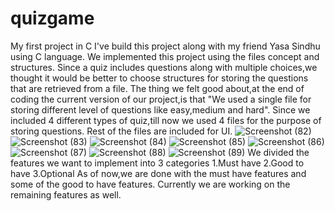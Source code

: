 # quizgame
My first project in C
I've build this project along with my friend Yasa Sindhu using C language.
We implemented this project using the files concept and structures.
Since a quiz includes questions along with multiple choices,we thought it would be better to choose structures for storing the questions that are retrieved from a file.
The thing we felt good about,at the end of coding the current version of our project,is that "We used a single file for storing different level of questions like easy,medium and hard".
Since we included 4 different types of quiz,till now we used 4 files for the purpose of storing questions.
Rest of the files are included for UI.
![Screenshot (82)](https://user-images.githubusercontent.com/44377351/66674371-61113f00-ec80-11e9-95e3-48f0629deec9.png)
![Screenshot (83)](https://user-images.githubusercontent.com/44377351/66674373-61113f00-ec80-11e9-8158-0b2b52389b26.png)
![Screenshot (84)](https://user-images.githubusercontent.com/44377351/66674375-61a9d580-ec80-11e9-98fe-90ec4b121d33.png)
![Screenshot (85)](https://user-images.githubusercontent.com/44377351/66674376-61a9d580-ec80-11e9-8201-0b2fc44a74ba.png)
![Screenshot (86)](https://user-images.githubusercontent.com/44377351/66674377-61a9d580-ec80-11e9-849f-d7b6dcbcf7a1.png)
![Screenshot (87)](https://user-images.githubusercontent.com/44377351/66674379-62426c00-ec80-11e9-87ef-a8ce9a0e82da.png)
![Screenshot (88)](https://user-images.githubusercontent.com/44377351/66674380-62426c00-ec80-11e9-9431-1ef940d327ca.png)
![Screenshot (89)](https://user-images.githubusercontent.com/44377351/66674381-62426c00-ec80-11e9-9248-93ebe91528ae.png)
We divided the features we want to implement into 3 categories
1.Must have
2.Good to have
3.Optional
As of now,we are done with the must have features and some of the good to have features.
Currently we are working on the remaining features as well.
